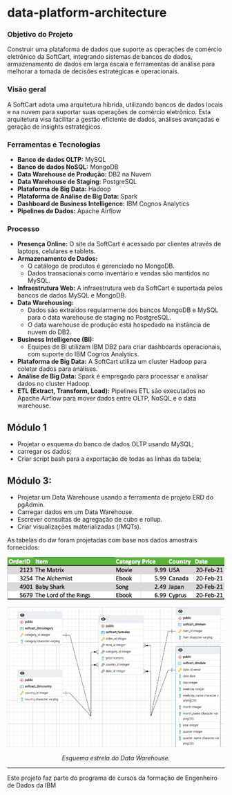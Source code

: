 # data-platform-architecture

### Objetivo do Projeto
Construir uma plataforma de dados que suporte as operações de comércio eletrônico da SoftCart, integrando sistemas de bancos de dados, armazenamento de dados em larga escala e ferramentas de análise para melhorar a tomada de decisões estratégicas e operacionais.

### Visão geral
A SoftCart adota uma arquitetura híbrida, utilizando bancos de dados locais e na nuvem para suportar suas operações de comércio eletrônico. Esta arquitetura visa facilitar a gestão eficiente de dados, análises avançadas e geração de insights estratégicos.

### Ferramentas e Tecnologias

- **Banco de dados OLTP:** MySQL
- **Banco de dados NoSQL:** MongoDB
- **Data Warehouse de Produção:** DB2 na Nuvem
- **Data Warehouse de Staging:** PostgreSQL
- **Plataforma de Big Data:** Hadoop
- **Plataforma de Análise de Big Data:** Spark
- **Dashboard de Business Intelligence:** IBM Cognos Analytics
- **Pipelines de Dados:** Apache Airflow

### Processo

- **Presença Online:** O site da SoftCart é acessado por clientes através de laptops, celulares e tablets.
- **Armazenamento de Dados:** 
  - O catálogo de produtos é gerenciado no MongoDB.
  - Dados transacionais como inventário e vendas são mantidos no MySQL.
- **Infraestrutura Web:** A infraestrutura web da SoftCart é suportada pelos bancos de dados MySQL e MongoDB.
- **Data Warehousing:**
  - Dados são extraídos regularmente dos bancos MongoDB e MySQL para o data warehouse de staging no PostgreSQL.
  - O data warehouse de produção está hospedado na instância de nuvem do DB2.
- **Business Intelligence (BI):** 
  - Equipes de BI utilizam IBM DB2 para criar dashboards operacionais, com suporte do IBM Cognos Analytics.
- **Plataforma de Big Data:** A SoftCart utiliza um cluster Hadoop para coletar dados para análises.
- **Análise de Big Data:** Spark é empregado para processar e analisar dados no cluster Hadoop.
- **ETL (Extract, Transform, Load):** Pipelines ETL são executados no Apache Airflow para mover dados entre OLTP, NoSQL e o data warehouse.

## Módulo 1
- Projetar o esquema do banco de dados OLTP usando MySQL; 
- carregar os dados; 
- Criar script bash para a exportação de todas as linhas da tabela;


## Módulo 3:
- Projetar um Data Warehouse usando a ferramenta de projeto ERD do pgAdmin.
- Carregar dados em um Data Warehouse.
- Escrever consultas de agregação de cubo e rollup.
- Criar visualizações materializadas (/MQTs).

As tabelas do dw foram projetadas com base nos dados amostrais fornecidos:

![sample data](https://raw.githubusercontent.com/daiane0/data-platform-architecture/master/ecom-sample-data.png)


 ![Star schema](https://raw.githubusercontent.com/daiane0/data-platform-architecture/master/erd_dw_softcart.png)
  <br>
<p align="center">
  <em>Esquema estrela do Data Warehouse.</em>
</p>

***
  Este projeto faz parte do programa de cursos da formação de Engenheiro de Dados da IBM

